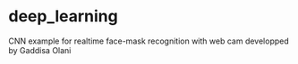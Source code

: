 # deep_learning
CNN example for realtime face-mask recognition with web cam
developped by Gaddisa Olani
